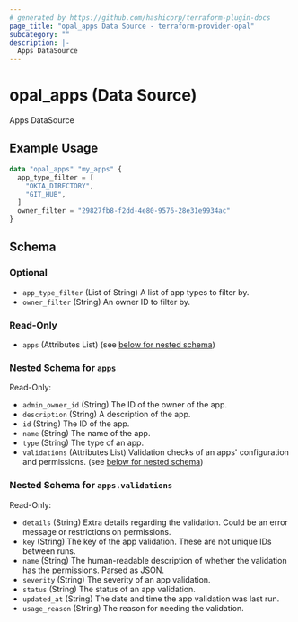 ```yaml
---
# generated by https://github.com/hashicorp/terraform-plugin-docs
page_title: "opal_apps Data Source - terraform-provider-opal"
subcategory: ""
description: |-
  Apps DataSource
---
```


# opal_apps (Data Source)

Apps DataSource

## Example Usage

```terraform
data "opal_apps" "my_apps" {
  app_type_filter = [
    "OKTA_DIRECTORY",
    "GIT_HUB",
  ]
  owner_filter = "29827fb8-f2dd-4e80-9576-28e31e9934ac"
}
```

<!-- schema generated by tfplugindocs -->
## Schema

### Optional

- `app_type_filter` (List of String) A list of app types to filter by.
- `owner_filter` (String) An owner ID to filter by.

### Read-Only

- `apps` (Attributes List) (see [below for nested schema](#nestedatt--apps))

<a id="nestedatt--apps"></a>
### Nested Schema for `apps`

Read-Only:

- `admin_owner_id` (String) The ID of the owner of the app.
- `description` (String) A description of the app.
- `id` (String) The ID of the app.
- `name` (String) The name of the app.
- `type` (String) The type of an app.
- `validations` (Attributes List) Validation checks of an apps' configuration and permissions. (see [below for nested schema](#nestedatt--apps--validations))

<a id="nestedatt--apps--validations"></a>
### Nested Schema for `apps.validations`

Read-Only:

- `details` (String) Extra details regarding the validation. Could be an error message or restrictions on permissions.
- `key` (String) The key of the app validation. These are not unique IDs between runs.
- `name` (String) The human-readable description of whether the validation has the permissions. Parsed as JSON.
- `severity` (String) The severity of an app validation.
- `status` (String) The status of an app validation.
- `updated_at` (String) The date and time the app validation was last run.
- `usage_reason` (String) The reason for needing the validation.
